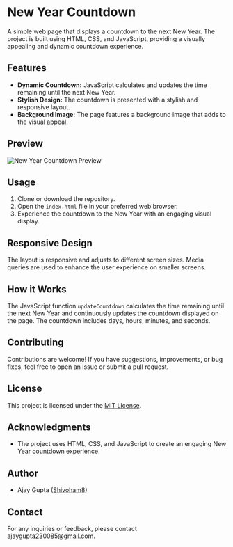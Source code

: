 # New Year Countdown

A simple web page that displays a countdown to the next New Year. The project is built using HTML, CSS, and JavaScript, providing a visually appealing and dynamic countdown experience.

## Features

- **Dynamic Countdown:** JavaScript calculates and updates the time remaining until the next New Year.
- **Stylish Design:** The countdown is presented with a stylish and responsive layout.
- **Background Image:** The page features a background image that adds to the visual appeal.

## Preview

![New Year Countdown Preview](Screenshot.png)

## Usage

1. Clone or download the repository.
2. Open the `index.html` file in your preferred web browser.
3. Experience the countdown to the New Year with an engaging visual display.

## Responsive Design

The layout is responsive and adjusts to different screen sizes. Media queries are used to enhance the user experience on smaller screens.

## How it Works

The JavaScript function `updateCountdown` calculates the time remaining until the next New Year and continuously updates the countdown displayed on the page. The countdown includes days, hours, minutes, and seconds.

## Contributing

Contributions are welcome! If you have suggestions, improvements, or bug fixes, feel free to open an issue or submit a pull request.

## License

This project is licensed under the [MIT License](LICENSE.md).

## Acknowledgments

- The project uses HTML, CSS, and JavaScript to create an engaging New Year countdown experience.

## Author

- Ajay Gupta ([Shivoham8](https://github.com/shivoham8))

## Contact

For any inquiries or feedback, please contact ajaygupta230085@gmail.com.


